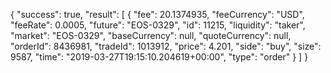 {
  "success": true,
  "result": [
    {
      "fee": 20.1374935,
      "feeCurrency": "USD",
      "feeRate": 0.0005,
      "future": "EOS-0329",
      "id": 11215,
      "liquidity": "taker",
      "market": "EOS-0329",
      "baseCurrency": null,
      "quoteCurrency": null,
      "orderId": 8436981,
      "tradeId": 1013912,
      "price": 4.201,
      "side": "buy",
      "size": 9587,
      "time": "2019-03-27T19:15:10.204619+00:00",
      "type": "order"
    }
  ]
}
